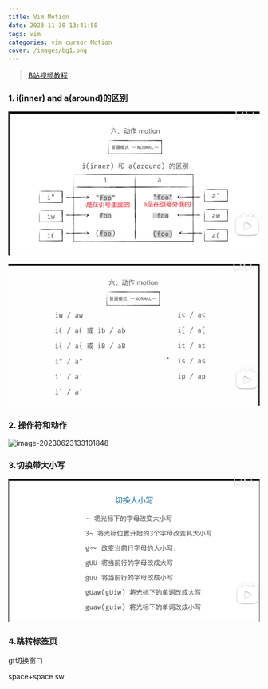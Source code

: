 ```yaml
---
title: Vim Motion
date: 2023-11-30 13:41:58
tags: vim
categories: vim cursor Motion
cover: /images/bg1.png
---
```

> [B站视频教程](https://www.bilibili.com/video/BV1z541177Jy?p=8&spm_id_from=pageDriver&vd_source=838d5ab6a9faca2cc25d06770d32013c)

### 1. i(inner) and a(around)的区别

![image-20230623132750445](/images/vim/image-20230623132750445.png)

![image-20230623133005272](/images/vim/image-20230623133005272.png)

### 2. 操作符和动作

![image-20230623133101848](https://jsd.cdn.zzko.cn/gh/mycodeoen/MyPicture@main/blog/202409020309086.png)

### 3.切换带大小写

![image-20230623134612445](/images/vim/image-20230623134612445.png)

### 4.跳转标签页

gt切换窗口

space+space sw 


